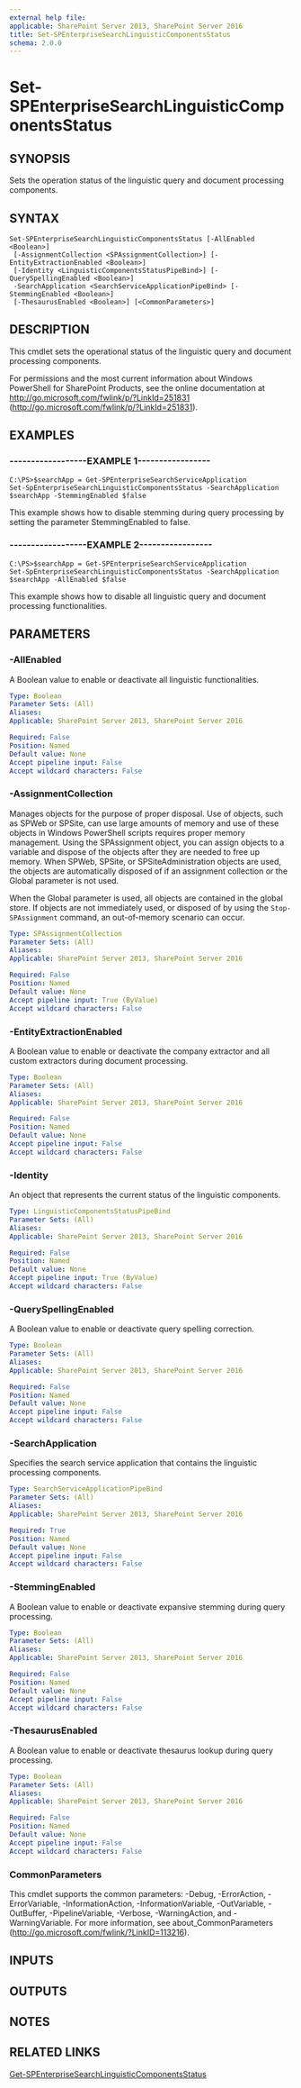 ```yaml
---
external help file: 
applicable: SharePoint Server 2013, SharePoint Server 2016
title: Set-SPEnterpriseSearchLinguisticComponentsStatus
schema: 2.0.0
---
```


# Set-SPEnterpriseSearchLinguisticComponentsStatus

## SYNOPSIS
Sets the operation status of the linguistic query and document processing components.


## SYNTAX

```
Set-SPEnterpriseSearchLinguisticComponentsStatus [-AllEnabled <Boolean>]
 [-AssignmentCollection <SPAssignmentCollection>] [-EntityExtractionEnabled <Boolean>]
 [-Identity <LinguisticComponentsStatusPipeBind>] [-QuerySpellingEnabled <Boolean>]
 -SearchApplication <SearchServiceApplicationPipeBind> [-StemmingEnabled <Boolean>]
 [-ThesaurusEnabled <Boolean>] [<CommonParameters>]
```

## DESCRIPTION
This cmdlet sets the operational status of the linguistic query and document processing components.

For permissions and the most current information about Windows PowerShell for SharePoint Products, see the online documentation at http://go.microsoft.com/fwlink/p/?LinkId=251831 (http://go.microsoft.com/fwlink/p/?LinkId=251831).


## EXAMPLES

### ------------------EXAMPLE 1-----------------
```
C:\PS>$searchApp = Get-SPEnterpriseSearchServiceApplication
Set-SpEnterpriseSearchLinguisticComponentsStatus -SearchApplication $searchApp -StemmingEnabled $false
```

This example shows how to disable stemming during query processing by setting the parameter StemmingEnabled to false.


### ------------------EXAMPLE 2-----------------
```
C:\PS>$searchApp = Get-SPEnterpriseSearchServiceApplication
Set-SpEnterpriseSearchLinguisticComponentsStatus -SearchApplication $searchApp -AllEnabled $false
```

This example shows how to disable all linguistic query and document processing functionalities.


## PARAMETERS

### -AllEnabled
A Boolean value to enable or deactivate all linguistic functionalities.


```yaml
Type: Boolean
Parameter Sets: (All)
Aliases: 
Applicable: SharePoint Server 2013, SharePoint Server 2016

Required: False
Position: Named
Default value: None
Accept pipeline input: False
Accept wildcard characters: False
```

### -AssignmentCollection
Manages objects for the purpose of proper disposal.
Use of objects, such as SPWeb or SPSite, can use large amounts of memory and use of these objects in Windows PowerShell scripts requires proper memory management.
Using the SPAssignment object, you can assign objects to a variable and dispose of the objects after they are needed to free up memory.
When SPWeb, SPSite, or SPSiteAdministration objects are used, the objects are automatically disposed of if an assignment collection or the Global parameter is not used.

When the Global parameter is used, all objects are contained in the global store.
If objects are not immediately used, or disposed of by using the `Stop-SPAssignment` command, an out-of-memory scenario can occur.


```yaml
Type: SPAssignmentCollection
Parameter Sets: (All)
Aliases: 
Applicable: SharePoint Server 2013, SharePoint Server 2016

Required: False
Position: Named
Default value: None
Accept pipeline input: True (ByValue)
Accept wildcard characters: False
```

### -EntityExtractionEnabled
A Boolean value to enable or deactivate the company extractor and all custom extractors during document processing.


```yaml
Type: Boolean
Parameter Sets: (All)
Aliases: 
Applicable: SharePoint Server 2013, SharePoint Server 2016

Required: False
Position: Named
Default value: None
Accept pipeline input: False
Accept wildcard characters: False
```

### -Identity
An object that represents the current status of the linguistic components.


```yaml
Type: LinguisticComponentsStatusPipeBind
Parameter Sets: (All)
Aliases: 
Applicable: SharePoint Server 2013, SharePoint Server 2016

Required: False
Position: Named
Default value: None
Accept pipeline input: True (ByValue)
Accept wildcard characters: False
```

### -QuerySpellingEnabled
A Boolean value to enable or deactivate query spelling correction.


```yaml
Type: Boolean
Parameter Sets: (All)
Aliases: 
Applicable: SharePoint Server 2013, SharePoint Server 2016

Required: False
Position: Named
Default value: None
Accept pipeline input: False
Accept wildcard characters: False
```

### -SearchApplication
Specifies the search service application that contains the linguistic processing components.


```yaml
Type: SearchServiceApplicationPipeBind
Parameter Sets: (All)
Aliases: 
Applicable: SharePoint Server 2013, SharePoint Server 2016

Required: True
Position: Named
Default value: None
Accept pipeline input: False
Accept wildcard characters: False
```

### -StemmingEnabled
A Boolean value to enable or deactivate expansive stemming during query processing.


```yaml
Type: Boolean
Parameter Sets: (All)
Aliases: 
Applicable: SharePoint Server 2013, SharePoint Server 2016

Required: False
Position: Named
Default value: None
Accept pipeline input: False
Accept wildcard characters: False
```

### -ThesaurusEnabled
A Boolean value to enable or deactivate thesaurus lookup during query processing.


```yaml
Type: Boolean
Parameter Sets: (All)
Aliases: 
Applicable: SharePoint Server 2013, SharePoint Server 2016

Required: False
Position: Named
Default value: None
Accept pipeline input: False
Accept wildcard characters: False
```

### CommonParameters
This cmdlet supports the common parameters: -Debug, -ErrorAction, -ErrorVariable, -InformationAction, -InformationVariable, -OutVariable, -OutBuffer, -PipelineVariable, -Verbose, -WarningAction, and -WarningVariable. For more information, see about_CommonParameters (http://go.microsoft.com/fwlink/?LinkID=113216).

## INPUTS

## OUTPUTS

## NOTES

## RELATED LINKS

[Get-SPEnterpriseSearchLinguisticComponentsStatus](Get-SPEnterpriseSearchLinguisticComponentsStatus.md)
